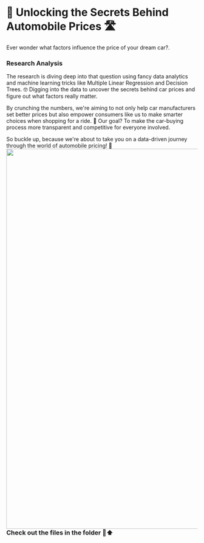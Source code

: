 <p>
  <h1 align="left"><b>🚗 Unlocking the Secrets Behind Automobile Prices 🛣️</b></h1>
<a align="left">Ever wonder what factors influence the price of your dream car?</a>. 
</p>



### Research Analysis 
<a align="left">The research is diving deep into that question using fancy data analytics and machine learning tricks like Multiple Linear Regression and Decision Trees. 🤓 Digging into the data to uncover the secrets behind car prices and figure out what factors really matter</a>. 

By crunching the numbers, we're aiming to not only help car manufacturers set better prices but also empower consumers like us to make smarter choices when shopping for a ride. 🚙 Our goal? To make the car-buying process more transparent and competitive for everyone involved. 

So buckle up, because we're about to take you on a data-driven journey through the world of automobile pricing! 🌟 
<a target="">
  <img align="left" alt="" src="https://github.com/DJJamsran/images/blob/main/EzIK.gif" width="1000"/>
</a>

<br>

### Check out the files in the folder 📂⬆️
